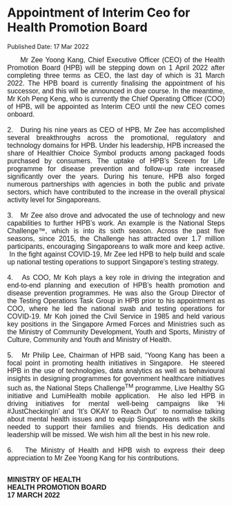 <html>
    <meta http-equiv="Content-Type" content="text/html; charset=utf-8"/>
    <meta charset="utf-8"/>
    <title>Appointment of Interim Ceo  for Health Promotion Board </title>
    <body><h1>Appointment of Interim Ceo  for Health Promotion Board </h1>
    <p>Published Date: 17 Mar 2022</p> <p style="margin: 0cm; font-size: 12pt; font-family: &quot;Times New Roman&quot;, serif; text-align: justify;"><span style="font-family: Arial;">&nbsp; &nbsp; &nbsp;Mr Zee Yoong Kang, Chief Executive Officer (CEO) of the Health Promotion Board (HPB) will be stepping down on 1 April 2022 after completing three terms as CEO, the last day of which is 31 March 2022. The HPB board is currently finalising the appointment of his successor, and this will be announced in due course. In the meantime, Mr Koh Peng Keng, who is currently the Chief Operating Officer (COO) of HPB, will be appointed as Interim CEO until the new CEO comes onboard.</span></p><p style="margin: 0cm; font-size: 12pt; font-family: &quot;Times New Roman&quot;, serif; text-align: justify;"><span style="font-family: Arial;">&nbsp;</span></p><p style="margin: 0cm; font-size: 12pt; font-family: &quot;Times New Roman&quot;, serif; text-align: justify;"><span style="font-family: Arial;">2.&nbsp; &nbsp;During his nine years as CEO of HPB, Mr Zee has accomplished several breakthroughs across the promotional, regulatory and technology domains for HPB. Under his leadership, HPB increased the share of Healthier Choice Symbol products among packaged foods purchased by consumers. The uptake of HPB’s Screen for Life programme for disease prevention and follow-up rate increased significantly over the years. During his tenure, HPB also forged numerous partnerships with agencies in both the public and private sectors, which have contributed to the increase in the overall physical activity level for Singaporeans.</span></p><p style="margin: 0cm; font-size: 12pt; font-family: &quot;Times New Roman&quot;, serif; text-align: justify;"><span style="font-family: Arial;"><br>3.&nbsp; &nbsp;</span><span style="font-family: Arial; font-size: 12pt;">Mr Zee also drove and advocated the use of technology and new capabilities to further HPB’s work. An example is the National Steps Challenge™, which is into its sixth season. Across the past five seasons, since 2015, the Challenge has attracted over 1.7 million participants, encouraging Singaporeans to walk more and keep active. &nbsp;In the fight against COVID-19, Mr Zee led HPB to help build and scale up national testing operations to support Singapore’s testing strategy.</span></p><p style="margin: 0cm; font-size: 11pt; font-family: Calibri, sans-serif;"><span style="font-size: 16px;"><span style="font-family: Arial;">&nbsp;</span></span></p><p style="margin: 0cm; font-size: 12pt; font-family: &quot;Times New Roman&quot;, serif; text-align: justify;"><span style="font-family: Arial;">4.&nbsp; &nbsp;As COO, Mr Koh plays a key role in driving the integration and end-to-end planning and execution of HPB’s health promotion and disease prevention programmes. He was also the Group Director of the Testing Operations Task Group in HPB prior to his appointment as COO, where he led the national swab and testing operations for COVID-19. Mr Koh joined the Civil Service in 1985 and held various key positions in the Singapore Armed Forces and Ministries such as the Ministry of Community Development, Youth and Sports, Ministry of Culture, Community and Youth and Ministry of Health.</span></p><p style="margin: 0cm 0cm 0cm 36pt; font-size: 11pt; font-family: Calibri, sans-serif;"><span style="font-size: 16px;"><span style="font-family: Arial;">&nbsp;</span></span></p><p style="margin: 0cm; font-size: 12pt; font-family: &quot;Times New Roman&quot;, serif; text-align: justify;"><span style="font-family: Arial;">5.&nbsp; &nbsp;Mr Philip Lee, Chairman of HPB said, “Yoong Kang has been a focal point in promoting health initiatives in Singapore. &nbsp;He steered HPB in the use of technologies, data analytics as well as behavioural insights in designing programmes for government healthcare initiatives such as, the National Steps Challenge<sup>TM</sup> programme, Live Healthy SG initiative and LumiHealth mobile application. &nbsp;He also led HPB in driving initiatives for mental well-being campaigns like ‘Hi #JustCheckingIn’ and ‘It’s OKAY to Reach Out’&nbsp; to normalise talking about mental health issues and to equip Singaporeans with the skills needed to support their families and friends. His dedication and leadership will be missed. We wish him all the best in his new role.<br><br>6.&nbsp; &nbsp;The Ministry of Health and HPB wish to express their deep appreciation to Mr Zee Yoong Kang for his contributions.<br></span></p><p><span style="font-family: Arial; font-size: 16px;"><span style="font-family: Arial;"><br><strong>MINISTRY OF HEALTH<br></strong></span><strong style="font-size: 16px;">HEALTH PROMOTION BOARD<br></strong><strong style="font-size: 16px;">17 MARCH 2022</strong></span></p><p style="margin: 0cm; font-size: 12pt; font-family: &quot;Times New Roman&quot;, serif; text-align: justify;"><span style="font-family: Arial;"><div></div><br></span></p></body>
</html>